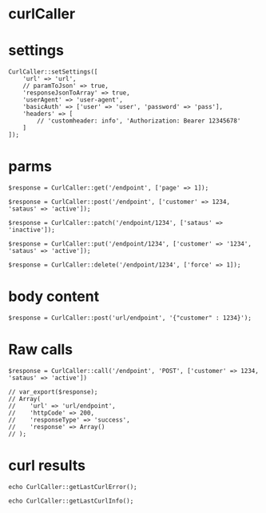 # curlCaller


# settings

    CurlCaller::setSettings([
        'url' => 'url',
        // paramToJson' => true,
        'responseJsonToArray' => true,
        'userAgent' => 'user-agent', 
        'basicAuth' => ['user' => 'user', 'password' => 'pass'],
        'headers' => [
            // 'customheader: info', 'Authorization: Bearer 12345678'
        ]
    ]);

# parms
    $response = CurlCaller::get('/endpoint', ['page' => 1]);

    $response = CurlCaller::post('/endpoint', ['customer' => 1234, 'sataus' => 'active']);

    $response = CurlCaller::patch('/endpoint/1234', ['sataus' => 'inactive']);

    $response = CurlCaller::put('/endpoint/1234', ['customer' => '1234', 'sataus' => 'active']);

    $response = CurlCaller::delete('/endpoint/1234', ['force' => 1]);

# body content
    $response = CurlCaller::post('url/endpoint', '{"customer" : 1234}');

# Raw calls
    $response = CurlCaller::call('/endpoint', 'POST', ['customer' => 1234, 'sataus' => 'active'])

    // var_export($response);
    // Array(
    //    'url' => 'url/endpoint',
    //    'httpCode' => 200,
    //    'responseType' => 'success',
    //    'response' => Array()
    // );

# curl results
    echo CurlCaller::getLastCurlError();

    echo CurlCaller::getLastCurlInfo();

